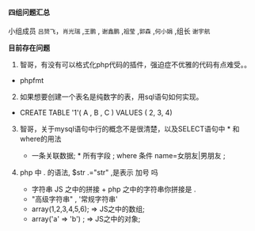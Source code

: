 #### 四组问题汇总 

小组成员 `吕赟飞`，`肖光瑞` ,`王鹏` , `谢鑫鹏` ,`祖莹` ,`郭森`  ,`何小娟` ,组长 `谢宇航`

**目前存在问题**

1. 智哥，有没有可以格式化php代码的插件，强迫症不优雅的代码有点难受。。

* phpfmt 

2. 如果想要创建一个表名是纯数字的表，用sql语句如何实现。

*  CREATE TABLE '1'( A , B , C ) VALUES ( 2, 3, 4)

3. 智哥，关于mysql语句中行的概念不是很清楚，以及SELECT语句中 * 和 where的用法
   * 一条关联数据;    * 所有字段 ;  where 条件 name=女朋友|男朋友 ; 

4. php 中 . 的语法, $str .="str" ,是表示 加号 吗

   * 字符串 JS 之中的拼接 +  php 之中的字符串你拼接是 .
   * "高级字符串" , '常规字符串'
   * array(1,2,3,4,5,6); => JS之中的数组;
   * array('a' => 'b') ; => JS之中的对象;



